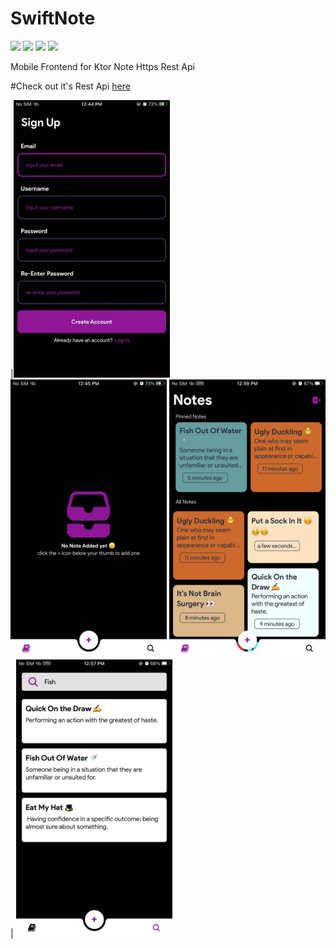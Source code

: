 # SwiftNote
<img src="https://img.shields.io/badge/platform-ios%7Candroid-green"/> <img src="https://img.shields.io/badge/framework-react%20native-blue"/> <img src="https://img.shields.io/github/package-json/dependency-version/AbGhost-cyber/SwiftNote/expo?label=Expo%20Version"/> <img src="https://img.shields.io/badge/language-javascript-lightblue"/>

Mobile Frontend for Ktor Note Https Rest Api

#Check out it's Rest Api [here](https://github.com/AbGhost-cyber/Swift-Ktor-Note-Rest-Api)

|<img src="https://github.com/AbGhost-cyber/SwiftNote/blob/master/screenshots/171619067691_.pic.jpg/" width = "250"  /> <img src="https://github.com/AbGhost-cyber/SwiftNote/blob/master/screenshots/191619067693_.pic.jpg/" width = "250" />
<img src="https://github.com/AbGhost-cyber/SwiftNote/blob/master/screenshots/251619067699_.pic.jpg/" width = "250" />| <img src="https://github.com/AbGhost-cyber/SwiftNote/blob/master/screenshots/241619067698_.pic.jpg" width = "250" /> 
 
 
